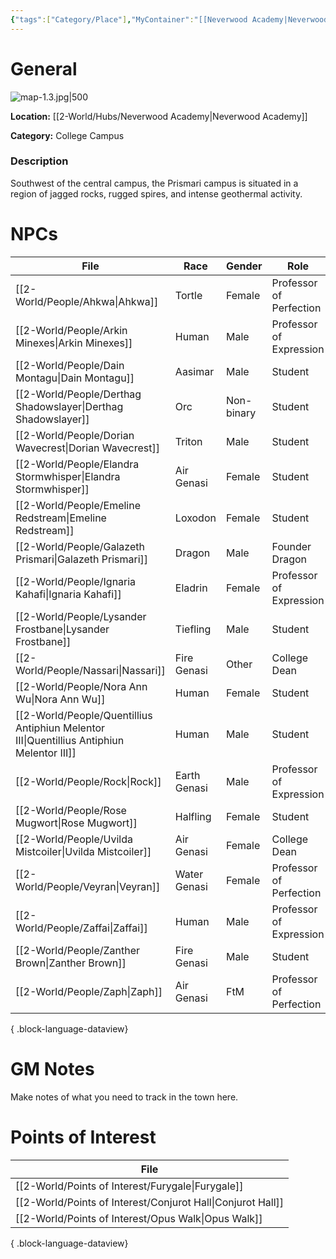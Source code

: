 ```yaml
---
{"tags":["Category/Place"],"MyContainer":"[[Neverwood Academy|Neverwood Academy]]","MyCategory":"College Campus","obsidianUIMode":"preview","image":"map-1.3.jpg","dg-publish":true,"dg-path":"World/Places/Prismari Campus.md","permalink":"/world/places/prismari-campus/","dgPassFrontmatter":true,"updated":"2025-10-01T18:47:36.000+01:00"}
---
```



# General

![map-1.3.jpg|500](/img/user/z_Assets/Campus%20Maps/map-1.3.jpg)

**Location:** [[2-World/Hubs/Neverwood Academy\|Neverwood Academy]]

**Category:** College Campus 

### Description
Southwest of the central campus, the Prismari campus is situated in a region of jagged rocks, rugged spires, and intense geothermal activity.

# NPCs

| File                                                                                         | Race         | Gender     | Role                    |
| -------------------------------------------------------------------------------------------- | ------------ | ---------- | ----------------------- |
| [[2-World/People/Ahkwa\|Ahkwa]]                                                           | Tortle       | Female     | Professor of Perfection |
| [[2-World/People/Arkin Minexes\|Arkin Minexes]]                                           | Human        | Male       | Professor of Expression |
| [[2-World/People/Dain Montagu\|Dain Montagu]]                                             | Aasimar      | Male       | Student                 |
| [[2-World/People/Derthag Shadowslayer\|Derthag Shadowslayer]]                             | Orc          | Non-binary | Student                 |
| [[2-World/People/Dorian Wavecrest\|Dorian Wavecrest]]                                     | Triton       | Male       | Student                 |
| [[2-World/People/Elandra Stormwhisper\|Elandra Stormwhisper]]                             | Air Genasi   | Female     | Student                 |
| [[2-World/People/Emeline Redstream\|Emeline Redstream]]                                   | Loxodon      | Female     | Student                 |
| [[2-World/People/Galazeth Prismari\|Galazeth Prismari]]                                   | Dragon       | Male       | Founder Dragon          |
| [[2-World/People/Ignaria Kahafi\|Ignaria Kahafi]]                                         | Eladrin      | Female     | Professor of Expression |
| [[2-World/People/Lysander Frostbane\|Lysander Frostbane]]                                 | Tiefling     | Male       | Student                 |
| [[2-World/People/Nassari\|Nassari]]                                                       | Fire Genasi  | Other      | College Dean            |
| [[2-World/People/Nora Ann Wu\|Nora Ann Wu]]                                               | Human        | Female     | Student                 |
| [[2-World/People/Quentillius Antiphiun Melentor III\|Quentillius Antiphiun Melentor III]] | Human        | Male       | Student                 |
| [[2-World/People/Rock\|Rock]]                                                             | Earth Genasi | Male       | Professor of Expression |
| [[2-World/People/Rose Mugwort\|Rose Mugwort]]                                             | Halfling     | Female     | Student                 |
| [[2-World/People/Uvilda Mistcoiler\|Uvilda Mistcoiler]]                                   | Air Genasi   | Female     | College Dean            |
| [[2-World/People/Veyran\|Veyran]]                                                         | Water Genasi | Female     | Professor of Perfection |
| [[2-World/People/Zaffai\|Zaffai]]                                                         | Human        | Male       | Professor of Expression |
| [[2-World/People/Zanther Brown\|Zanther Brown]]                                           | Fire Genasi  | Male       | Student                 |
| [[2-World/People/Zaph\|Zaph]]                                                             | Air Genasi   | FtM        | Professor of Perfection |

{ .block-language-dataview}

# GM Notes

Make notes of what you need to track in the town here. 


# Points of Interest

| File                                                           |
| -------------------------------------------------------------- |
| [[2-World/Points of Interest/Furygale\|Furygale]]           |
| [[2-World/Points of Interest/Conjurot Hall\|Conjurot Hall]] |
| [[2-World/Points of Interest/Opus Walk\|Opus Walk]]         |

{ .block-language-dataview}

